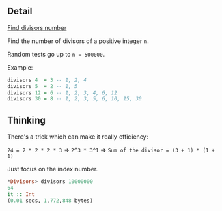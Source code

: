 ## Detail

[Find divisors number](https://www.codewars.com/kata/find-divisors-number/haskell)

Find the number of divisors of a positive integer `n`.

Random tests go up to `n = 500000`.

Example: 

```haskell
divisors 4  = 3 -- 1, 2, 4
divisors 5  = 2 -- 1, 5
divisors 12 = 6 -- 1, 2, 3, 4, 6, 12
divisors 30 = 8 -- 1, 2, 3, 5, 6, 10, 15, 30
```

## Thinking

There's a trick which can make it really efficiency: 

`24 = 2 * 2 * 2 * 3` => `2^3 * 3^1` => `Sum of the divisor = (3 + 1) * (1 + 1)`

Just focus on the index number.

```haskell
*Divisors> divisors 10000000
64
it :: Int
(0.01 secs, 1,772,848 bytes)
```